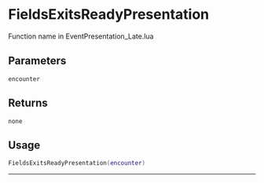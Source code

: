 # FieldsExitsReadyPresentation
Function name in EventPresentation_Late.lua
## Parameters
`encounter`
## Returns
`none`
## Usage
```lua
FieldsExitsReadyPresentation(encounter)
```
---
